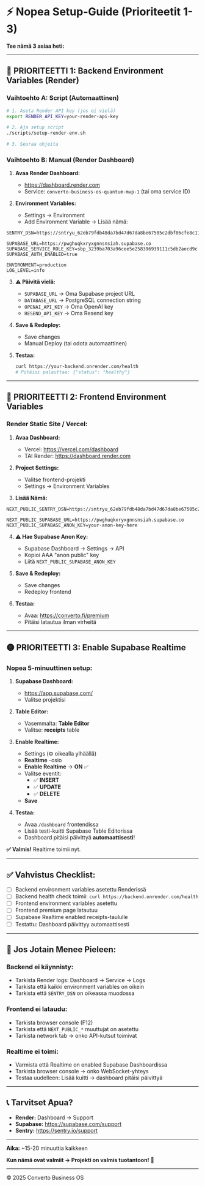 # ⚡ Nopea Setup-Guide (Prioriteetit 1-3)

**Tee nämä 3 asiaa heti:**

---

## 🔴 **PRIORITEETTI 1: Backend Environment Variables (Render)**

### **Vaihtoehto A: Script (Automaattinen)**

```bash
# 1. Aseta Render API key (jos ei vielä)
export RENDER_API_KEY=your-render-api-key

# 2. Aja setup script
./scripts/setup-render-env.sh

# 3. Seuraa ohjeita
```

### **Vaihtoehto B: Manual (Render Dashboard)**

1. **Avaa Render Dashboard:**
   - https://dashboard.render.com
   - Service: `converto-business-os-quantum-mvp-1` (tai oma service ID)

2. **Environment Variables:**
   - Settings → Environment
   - Add Environment Variable → Lisää nämä:

```
SENTRY_DSN=https://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@o4507887226847232.ingest.sentry.io/4507887226847232

SUPABASE_URL=https://pwghuqkxryxgnnsnsiah.supabase.co
SUPABASE_SERVICE_ROLE_KEY=sbp_3239ba703a96cee5e258396939111c5db2aecd9c
SUPABASE_AUTH_ENABLED=true

ENVIRONMENT=production
LOG_LEVEL=info
```

3. **⚠️ Päivitä vielä:**
   - `SUPABASE_URL` → Oma Supabase project URL
   - `DATABASE_URL` → PostgreSQL connection string
   - `OPENAI_API_KEY` → Oma OpenAI key
   - `RESEND_API_KEY` → Oma Resend key

4. **Save & Redeploy:**
   - Save changes
   - Manual Deploy (tai odota automaattinen)

5. **Testaa:**
   ```bash
   curl https://your-backend.onrender.com/health
   # Pitäisi palauttaa: {"status": "healthy"}
   ```

---

## 🔴 **PRIORITEETTI 2: Frontend Environment Variables**

### **Render Static Site / Vercel:**

1. **Avaa Dashboard:**
   - Vercel: https://vercel.com/dashboard
   - TAI Render: https://dashboard.render.com

2. **Project Settings:**
   - Valitse frontend-projekti
   - Settings → Environment Variables

3. **Lisää Nämä:**

```
NEXT_PUBLIC_SENTRY_DSN=https://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@o4507887226847232.ingest.sentry.io/4507887226847232

NEXT_PUBLIC_SUPABASE_URL=https://pwghuqkxryxgnnsnsiah.supabase.co
NEXT_PUBLIC_SUPABASE_ANON_KEY=your-anon-key-here
```

4. **⚠️ Hae Supabase Anon Key:**
   - Supabase Dashboard → Settings → API
   - Kopioi AAA "anon public" key
   - Liitä `NEXT_PUBLIC_SUPABASE_ANON_KEY`

5. **Save & Redeploy:**
   - Save changes
   - Redeploy frontend

6. **Testaa:**
   - Avaa: https://converto.fi/premium
   - Pitäisi latautua ilman virheitä

---

## 🟡 **PRIORITEETTI 3: Enable Supabase Realtime**

### **Nopea 5-minuuttinen setup:**

1. **Supabase Dashboard:**
   - https://app.supabase.com/
   - Valitse projektisi

2. **Table Editor:**
   - Vasemmalta: **Table Editor**
   - Valitse: **receipts** table

3. **Enable Realtime:**
   - Settings (⚙️ oikealla ylhäällä)
   - **Realtime** -osio
   - **Enable Realtime** → **ON** ✅
   - Valitse eventit:
     - ✅ **INSERT**
     - ✅ **UPDATE**
     - ✅ **DELETE**
   - **Save**

4. **Testaa:**
   - Avaa `/dashboard` frontendissa
   - Lisää testi-kuitti Supabase Table Editorissa
   - Dashboard pitäisi päivittyä **automaattisesti**!

**✅ Valmis!** Realtime toimii nyt.

---

## ✅ **Vahvistus Checklist:**

- [ ] Backend environment variables asetettu Renderissä
- [ ] Backend health check toimii: `curl https://backend.onrender.com/health`
- [ ] Frontend environment variables asetettu
- [ ] Frontend premium page latautuu
- [ ] Supabase Realtime enabled receipts-taululle
- [ ] Testattu: Dashboard päivittyy automaattisesti

---

## 🚨 **Jos Jotain Menee Pieleen:**

### **Backend ei käynnisty:**
- Tarkista Render logs: Dashboard → Service → Logs
- Tarkista että kaikki environment variables on oikein
- Tarkista että `SENTRY_DSN` on oikeassa muodossa

### **Frontend ei lataudu:**
- Tarkista browser console (F12)
- Tarkista että `NEXT_PUBLIC_*` muuttujat on asetettu
- Tarkista network tab → onko API-kutsut toimivat

### **Realtime ei toimi:**
- Varmista että Realtime on enabled Supabase Dashboardissa
- Tarkista browser console → onko WebSocket-yhteys
- Testaa uudelleen: Lisää kuitti → dashboard pitäisi päivittyä

---

## 📞 **Tarvitset Apua?**

- **Render:** Dashboard → Support
- **Supabase:** https://supabase.com/support
- **Sentry:** https://sentry.io/support

---

**Aika:** ~15-20 minuuttia kaikkeen

**Kun nämä ovat valmiit → Projekti on valmis tuotantoon!** 🚀

---

© 2025 Converto Business OS

